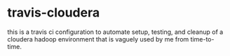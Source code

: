 # travis-cloudera

this is a travis ci configuration to automate setup, testing, and cleanup of a cloudera hadoop environment that is vaguely used by me from time-to-time. 
